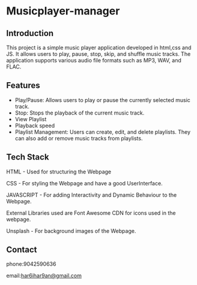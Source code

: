 # Musicplayer-manager

## Introduction
This project is a simple music player application developed in html,css and JS. It allows users to play, pause, stop, skip, and shuffle music tracks. The application supports various audio file formats such as MP3, WAV, and FLAC. 

## Features
- Play/Pause: Allows users to play or pause the currently selected music track.
- Stop: Stops the playback of the current music track.
- View Playlist
- Playback speed
- Playlist Management: Users can create, edit, and delete playlists. They can also add or remove music tracks from playlists.

## Tech Stack
   HTML - Used for structuring the Webpage
   
   CSS - For styling the Webpage and have a good UserInterface.
   
   JAVASCRIPT - For adding Interactivity and Dynamic Behaviour to the Webpage.
   
   External Libraries used are Font Awesome CDN for icons used in the webpage.
   
   Unsplash - For background images of the Webpage.

   
## Contact
  phone:9042590636
  
  email:har6ihar9an@gmail.com

